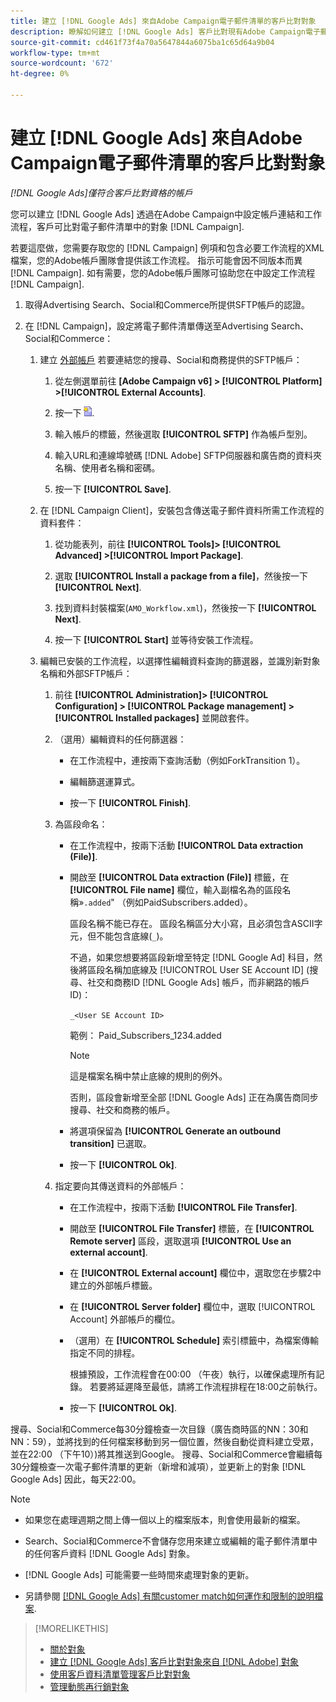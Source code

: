 ```yaml
---
title: 建立 [!DNL Google Ads] 來自Adobe Campaign電子郵件清單的客戶比對對象
description: 瞭解如何建立 [!DNL Google Ads] 客戶比對現有Adobe Campaign電子郵件清單中的對象。
source-git-commit: cd461f73f4a70a5647844a6075ba1c65d64a9b04
workflow-type: tm+mt
source-wordcount: '672'
ht-degree: 0%

---
```


# 建立 [!DNL Google Ads] 來自Adobe Campaign電子郵件清單的客戶比對對象

*[!DNL Google Ads]僅符合客戶比對資格的帳戶*

您可以建立 [!DNL Google Ads] 透過在Adobe Campaign中設定帳戶連結和工作流程，客戶可比對電子郵件清單中的對象 [!DNL Campaign].

若要這麼做，您需要存取您的 [!DNL Campaign] 例項和包含必要工作流程的XML檔案，您的Adobe帳戶團隊會提供該工作流程。 指示可能會因不同版本而異 [!DNL Campaign]. 如有需要，您的Adobe帳戶團隊可協助您在中設定工作流程 [!DNL Campaign].

1. 取得Advertising Search、Social和Commerce所提供SFTP帳戶的認證。

1. 在 [!DNL Campaign]，設定將電子郵件清單傳送至Advertising Search、Social和Commerce：

   1. 建立 [外部帳戶](https://experienceleague.adobe.com/docs/campaign-standard/using/administrating/application-settings/external-accounts.html) 若要連結您的搜尋、Social和商務提供的SFTP帳戶：

      1. 從左側選單前往 **\[Adobe Campaign v6\] > [!UICONTROL Platform] >[!UICONTROL External Accounts]**.

      1. 按一下 ![建立帳戶](/help/search-social-commerce/assets/campaign-create-account.png "建立帳戶").

      1. 輸入帳戶的標籤，然後選取 **[!UICONTROL SFTP]** 作為帳戶型別。

      1. 輸入URL和連線埠號碼 [!DNL Adobe] SFTP伺服器和廣告商的資料夾名稱、使用者名稱和密碼。

      1. 按一下 **[!UICONTROL Save]**.
   1. 在 [!DNL Campaign Client]，安裝包含傳送電子郵件資料所需工作流程的資料套件：

      1. 從功能表列，前往 **[!UICONTROL Tools]> [!UICONTROL Advanced] >[!UICONTROL Import Package]**.

      1. 選取 **[!UICONTROL Install a package from a file]**，然後按一下 **[!UICONTROL Next]**.

      1. 找到資料封裝檔案(`AMO_Workflow.xml`)，然後按一下 **[!UICONTROL Next]**.

      1. 按一下 **[!UICONTROL Start]** 並等待安裝工作流程。
   1. 編輯已安裝的工作流程，以選擇性編輯資料查詢的篩選器，並識別新對象名稱和外部SFTP帳戶：

      1. 前往 **[!UICONTROL Administration]> [!UICONTROL Configuration] > [!UICONTROL Package management] >[!UICONTROL Installed packages]** 並開啟套件。

      1. （選用）編輯資料的任何篩選器：

         * 在工作流程中，連按兩下查詢活動（例如ForkTransition 1）。

         * 編輯篩選運算式。

         * 按一下 **[!UICONTROL Finish]**.
      1. 為區段命名：

         * 在工作流程中，按兩下活動 **[!UICONTROL Data extraction (File)]**.

         * 開啟至 **[!UICONTROL Data extraction (File)]** 標籤，在 **[!UICONTROL File name]** 欄位，輸入副檔名為的區段名稱»`.added`&quot; （例如PaidSubscribers.added）。

            區段名稱不能已存在。 區段名稱區分大小寫，且必須包含ASCII字元，但不能包含底線(`_`)。

            不過，如果您想要將區段新增至特定 [!DNL Google Ad] 科目，然後將區段名稱加底線及 [!UICONTROL User SE Account ID] (搜尋、社交和商務ID [!DNL Google Ads] 帳戶，而非網路的帳戶ID)：

            `_<User SE Account ID>`

            範例： Paid_Subscribers_1234.added

            >[!NOTE]
            >
            >這是檔案名稱中禁止底線的規則的例外。

            否則，區段會新增至全部 [!DNL Google Ads] 正在為廣告商同步搜尋、社交和商務的帳戶。

         * 將選項保留為 **[!UICONTROL Generate an outbound transition]** 已選取。

         * 按一下 **[!UICONTROL Ok]**.
      1. 指定要向其傳送資料的外部帳戶：

         * 在工作流程中，按兩下活動 **[!UICONTROL File Transfer]**.

         * 開啟至 **[!UICONTROL File Transfer]** 標籤，在 **[!UICONTROL Remote server]** 區段，選取選項 **[!UICONTROL Use an external account]**.

         * 在 **[!UICONTROL External account]** 欄位中，選取您在步驟2中建立的外部帳戶標籤。

         * 在 **[!UICONTROL Server folder]** 欄位中，選取 [!UICONTROL Account] 外部帳戶的欄位。

         * （選用）在 **[!UICONTROL Schedule]** 索引標籤中，為檔案傳輸指定不同的排程。

            根據預設，工作流程會在00:00 （午夜）執行，以確保處理所有記錄。 若要將延遲降至最低，請將工作流程排程在18:00之前執行。

         * 按一下 **[!UICONTROL Ok]**.





搜尋、Social和Commerce每30分鐘檢查一次目錄（廣告商時區的NN：30和NN：59），並將找到的任何檔案移動到另一個位置，然後自動從資料建立受眾，並在22:00 （下午10）)將其推送到Google。 搜尋、Social和Commerce會繼續每30分鐘檢查一次電子郵件清單的更新（新增和減項），並更新上的對象 [!DNL Google Ads] 因此，每天22:00。

>[!NOTE]
>
>* 如果您在處理週期之間上傳一個以上的檔案版本，則會使用最新的檔案。
>
>* Search、Social和Commerce不會儲存您用來建立或編輯的電子郵件清單中的任何客戶資料 [!DNL Google Ads] 對象。
>
>* [!DNL Google Ads] 可能需要一些時間來處理對象的更新。
>
>* 另請參閱 [[!DNL Google Ads] 有關customer match如何運作和限制的說明檔案](https://support.google.com/displayvideo/answer/9539301).


>[!MORELIKETHIS]
>
>* [關於對象](audience-about.md)
>* [建立 [!DNL Google Ads] 客戶比對對象來自 [!DNL Adobe] 對象](google-audience-from-adobe-audience.md)
>* [使用客戶資料清單管理客戶比對對象](audience-from-customer-data-list.md)
>* [管理動態再行銷對象](audience-dynamic-remarketing-manage.md)

